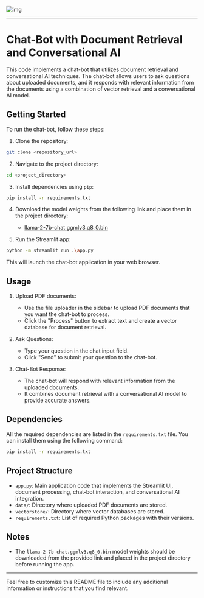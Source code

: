 
![img](https://github.com/eminbayrak/llma-chat-bot/assets/32653645/2a578537-8981-4c4d-b55c-1fa788c21501)

---

# Chat-Bot with Document Retrieval and Conversational AI

This code implements a chat-bot that utilizes document retrieval and conversational AI techniques. The chat-bot allows users to ask questions about uploaded documents, and it responds with relevant information from the documents using a combination of vector retrieval and a conversational AI model.

## Getting Started

To run the chat-bot, follow these steps:

1. Clone the repository:

```bash
git clone <repository_url>
```

2. Navigate to the project directory:

```bash
cd <project_directory>
```

3. Install dependencies using `pip`:

```bash
pip install -r requirements.txt
```

4. Download the model weights from the following link and place them in the project directory:

   - [llama-2-7b-chat.ggmlv3.q8_0.bin](https://huggingface.co/TheBloke/Llama-2-7B-Chat-GGML/blob/main/llama-2-7b-chat.ggmlv3.q8_0.bin)

5. Run the Streamlit app:

```bash
python -m streamlit run .\app.py
```

This will launch the chat-bot application in your web browser.

## Usage

1. Upload PDF documents:

   - Use the file uploader in the sidebar to upload PDF documents that you want the chat-bot to process.
   - Click the "Process" button to extract text and create a vector database for document retrieval.

2. Ask Questions:

   - Type your question in the chat input field.
   - Click "Send" to submit your question to the chat-bot.

3. Chat-Bot Response:
   - The chat-bot will respond with relevant information from the uploaded documents.
   - It combines document retrieval with a conversational AI model to provide accurate answers.

## Dependencies

All the required dependencies are listed in the `requirements.txt` file. You can install them using the following command:

```bash
pip install -r requirements.txt
```

## Project Structure

- `app.py`: Main application code that implements the Streamlit UI, document processing, chat-bot interaction, and conversational AI integration.
- `data/`: Directory where uploaded PDF documents are stored.
- `vectorstore/`: Directory where vector databases are stored.
- `requirements.txt`: List of required Python packages with their versions.

## Notes

- The `llama-2-7b-chat.ggmlv3.q8_0.bin` model weights should be downloaded from the provided link and placed in the project directory before running the app.

---

Feel free to customize this README file to include any additional information or instructions that you find relevant.
